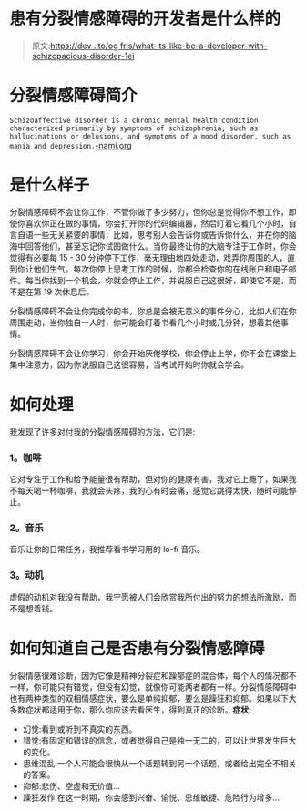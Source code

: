 # 患有分裂情感障碍的开发者是什么样的

> 原文:[https://dev . to/og fris/what-its-like-be-a-developer-with-schizopacious-disorder-1ei](https://dev.to/ogfris/what-its-like-being-a-developer-with-schizoaffective-disorder-1ei)

# [](#brief-introduction-to-schizoaffective-disorder)分裂情感障碍简介

`Schizoaffective disorder is a chronic mental health condition characterized primarily by symptoms of schizophrenia, such as hallucinations or delusions, and symptoms of a mood disorder, such as mania and depression.`-[nami.org](https://nami.org)

# [](#what-its-like)是什么样子

分裂情感障碍不会让你工作，不管你做了多少努力，但你总是觉得你不想工作，即使你喜欢你正在做的事情，你会打开你的代码编辑器，然后盯着它看几个小时，自言自语一些无关紧要的事情，比如，思考别人会告诉你或告诉你什么，并在你的脑海中回答他们，甚至忘记你试图做什么。当你最终让你的大脑专注于工作时，你会觉得有必要每 15 - 30 分钟停下工作，毫无理由地四处走动，戏弄你周围的人，直到你让他们生气。每次你停止思考工作的时候，你都会检查你的在线账户和电子邮件。每当你找到一个机会，你就会停止工作，并说服自己这很好，即使它不是，而不是在第 19 次休息后。

分裂情感障碍不会让你完成你的书，你总是会被无意义的事件分心，比如人们在你周围走动，当你独自一人时，你可能会盯着书看几个小时或几分钟，想着其他事情。

分裂情感障碍不会让你学习，你会开始厌倦学校，你会停止上学，你不会在课堂上集中注意力，因为你说服自己这很容易，当考试开始时你就会学会。

# [](#how-to-deal-with-it)如何处理

我发现了许多对付我的分裂情感障碍的方法，它们是:

### [](#1-coffee)1。咖啡

它对专注于工作和给予能量很有帮助，但对你的健康有害，我对它上瘾了，如果我不每天喝一杯咖啡，我就会头疼，我的心有时会痛，感觉它跳得太快，随时可能停止。

### [](#2-music)2。音乐

音乐让你的日常任务，我推荐看书学习用的 lo-fi 音乐。

### [](#3-motivation)3。动机

虚假的动机对我没有帮助，我宁愿被人们会欣赏我所付出的努力的想法所激励，而不是想着钱。

# 如何知道自己是否患有分裂情感障碍

分裂情感很难诊断，因为它像是精神分裂症和躁郁症的混合体，每个人的情况都不一样，你可能只有错觉，但没有幻觉，就像你可能两者都有一样。分裂情感障碍中也有两种类型的双相情感症状，要么是单纯抑郁，要么是躁狂和抑郁。如果以下大多数症状都适用于你，那么你应该去看医生，得到真正的诊断。**症状:**

*   幻觉:看到或听到不真实的东西。
*   错觉:有固定和错误的信念，或者觉得自己是独一无二的，可以让世界发生巨大的变化。
*   思维混乱:一个人可能会很快从一个话题转到另一个话题，或者给出完全不相关的答案。
*   抑郁:悲伤、空虚和无价值...
*   躁狂发作:在这一时期，你会感到兴奋、愉悦、思维敏捷、危险行为增多...
